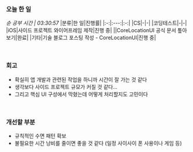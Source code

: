 ### 오늘 한 일
_순 공부 시간 | 03:30:57_
|분류|한 일|진행률|
|:-:|:---:|:-:|
|CS|-|-|
|코딩테스트|-|-|
|iOS|사이드 프로젝트 와이어프레임 제작|진행 중|
||CoreLocationUI 공식 문서 톺아보기|완료|
|기타|기술 블로그 포스팅 작성 - CoreLocationUI|진행 중|

<br>

### 회고
- 확실히 앱 개발과 관련된 작업을 하니까 시간이 잘 가는 것 같다
- 생각보다 사이드 프로젝트 규모가 커질 것 같다...
- 그리고 핵심 UI 구성에서 막혔는데 어떻게 처리할지도 고민이다

<br>

### 개선할 부분
- 규칙적인 수면 패턴 확보
- 불필요한 시간 낭비를 줄이면 좋을 것 같다 (일정 사이사이 폰 사용이나 게임 등)

